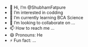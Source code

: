 - 👋 Hi, I’m @ShubhamFatpure
- 👀 I’m interested in codding 
- 🌱 I’m currently learning BCA Science
- 💞️ I’m looking to collaborate on ...
- 📫 How to reach me ...
- 😄 Pronouns: He
- ⚡ Fun fact: ...

<!---
ShubhamFatpure/ShubhamFatpure is a ✨ special ✨ repository because its `README.md` (this file) appears on your GitHub profile.
You can click the Preview link to take a look at your changes.
--->
